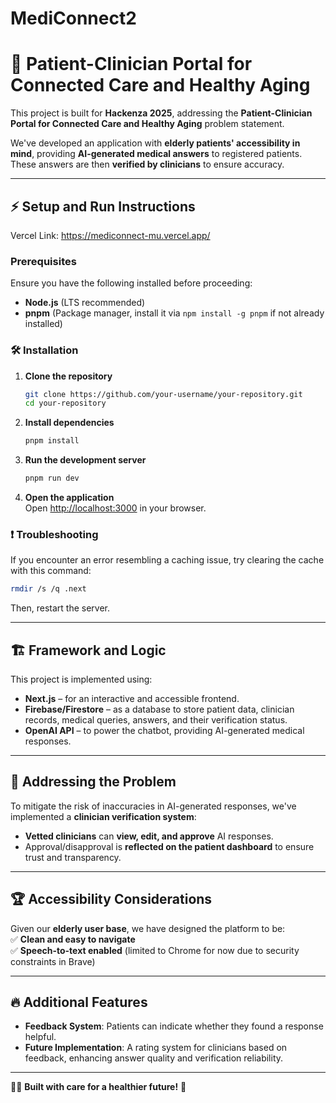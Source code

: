 # MediConnect2
# 🏥 Patient-Clinician Portal for Connected Care and Healthy Aging  

This project is built for **Hackenza 2025**, addressing the **Patient-Clinician Portal for Connected Care and Healthy Aging** problem statement.  

We've developed an application with **elderly patients' accessibility in mind**, providing **AI-generated medical answers** to registered patients. These answers are then **verified by clinicians** to ensure accuracy.  

---

## ⚡ Setup and Run Instructions  
Vercel Link: https://mediconnect-mu.vercel.app/
### Prerequisites  
Ensure you have the following installed before proceeding:  
- **Node.js** (LTS recommended)  
- **pnpm** (Package manager, install it via `npm install -g pnpm` if not already installed)  

### 🛠️ Installation  

1. **Clone the repository**  
   ```sh
   git clone https://github.com/your-username/your-repository.git
   cd your-repository
   ```

2. **Install dependencies**  
   ```sh
   pnpm install
   ```

3. **Run the development server**  
   ```sh
   pnpm run dev
   ```

4. **Open the application**  
   Open [http://localhost:3000](http://localhost:3000) in your browser.  

### ❗ Troubleshooting  
If you encounter an error resembling a caching issue, try clearing the cache with this command:  
```sh
rmdir /s /q .next
```
Then, restart the server.

---

## 🏗️ Framework and Logic  

This project is implemented using:  
- **Next.js** – for an interactive and accessible frontend.  
- **Firebase/Firestore** – as a database to store patient data, clinician records, medical queries, answers, and their verification status.  
- **OpenAI API** – to power the chatbot, providing AI-generated medical responses.  

---

## 🎯 Addressing the Problem  

To mitigate the risk of inaccuracies in AI-generated responses, we've implemented a **clinician verification system**:  
- **Vetted clinicians** can **view, edit, and approve** AI responses.  
- Approval/disapproval is **reflected on the patient dashboard** to ensure trust and transparency.  

---

## 🏆 Accessibility Considerations  

Given our **elderly user base**, we have designed the platform to be:  
✅ **Clean and easy to navigate**  
✅ **Speech-to-text enabled** (limited to Chrome for now due to security constraints in Brave)  

---

## 🔥 Additional Features  

- **Feedback System**: Patients can indicate whether they found a response helpful.  
- **Future Implementation**: A rating system for clinicians based on feedback, enhancing answer quality and verification reliability.  

---

👨‍⚕️ **Built with care for a healthier future!** 🚀

